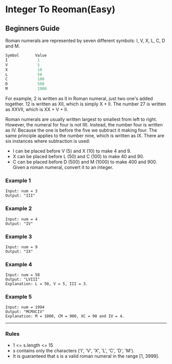# Integer To Reoman(Easy)

## Beginners Guide

Roman numerals are represented by seven different symbols: I, V, X, L, C, D and M.

```go
Symbol       Value
I             1
V             5
X             10
L             50
C             100
D             500
M             1000
```

For example, 2 is written as II in Roman numeral, just two one's added together. 12 is written as XII, which is simply X + II. The number 27 is written as XXVII, which is XX + V + II.

Roman numerals are usually written largest to smallest from left to right. However, the numeral for four is not IIII. Instead, the number four is written as IV. Because the one is before the five we subtract it making four. The same principle applies to the number nine, which is written as IX. There are six instances where subtraction is used:

* I can be placed before V (5) and X (10) to make 4 and 9.
* X can be placed before L (50) and C (100) to make 40 and 90.
* C can be placed before D (500) and M (1000) to make 400 and 900.
Given a roman numeral, convert it to an integer.

### Example 1

```go=
Input: num = 3
Output: "III"
```

### Example 2

```go=
Input: num = 4
Output: "IV"
```

### Example 3

```go=
Input: num = 9
Output: "IX"
```

### Example 4

```go=
Input: num = 58
Output: "LVIII"
Explanation: L = 50, V = 5, III = 3.
```

### Example 5

```go=
Input: num = 1994
Output: "MCMXCIV"
Explanation: M = 1000, CM = 900, XC = 90 and IV = 4.
```

---

### Rules

* 1 <= s.length <= 15
* s contains only the characters ('I', 'V', 'X', 'L', 'C', 'D', 'M').
* It is guaranteed that s is a valid roman numeral in the range [1, 3999].
